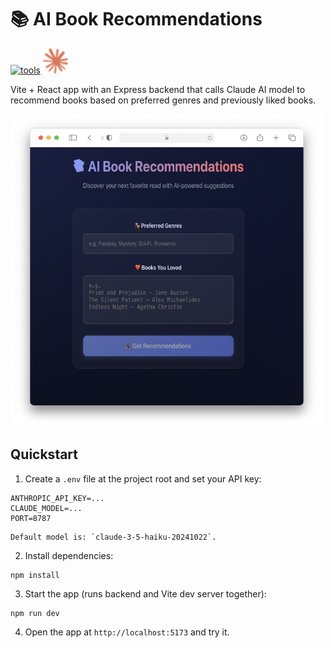 # 📚 AI Book Recommendations
[![tools](https://skillicons.dev/icons?i=react,express)](https://skillicons.dev) <img src="./src/assets/claude-color.svg" width="40" height="40" alt="Claude by Anthropic" />

Vite + React app with an Express backend that calls Claude AI model to recommend books based on preferred genres and previously liked books.

<img src="./src/assets/screenshot.png" width="500" height="500" alt="Screenshot of the app" />

## Quickstart

1. Create a `.env` file at the project root and set your API key:

```
ANTHROPIC_API_KEY=...
CLAUDE_MODEL=...
PORT=8787
```
    
    Default model is: `claude-3-5-haiku-20241022`.

2. Install dependencies:

```
npm install
```

3. Start the app (runs backend and Vite dev server together):

```
npm run dev
```

4. Open the app at `http://localhost:5173` and try it.
